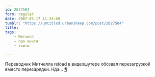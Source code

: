 ```yaml
---
id: 2027584
form: regular
date: 2007-05-17 11:33:00
tumblr: "https://untitled.urbansheep.com/post/2027584"
title:
tags:
    - Митчелл
    - про книги
    - твиты

---
```


<p>Переводчик Митчелла reload в видеошутере обозвал перезагрузкой вместо перезарядки. Нда&hellip; <a href="http://twitter.com/urbansheep/statuses/66645642">¶</a></p>

